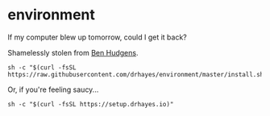 # environment

If my computer blew up tomorrow, could I get it back?

Shamelessly stolen from [Ben Hudgens][huggybear].

```
sh -c "$(curl -fsSL https://raw.githubusercontent.com/drhayes/environment/master/install.sh)"
```

Or, if you're feeling saucy...

```
sh -c "$(curl -fsSL https://setup.drhayes.io)"
```
[huggybear]: https://github.com/bhudgens/benvironment

